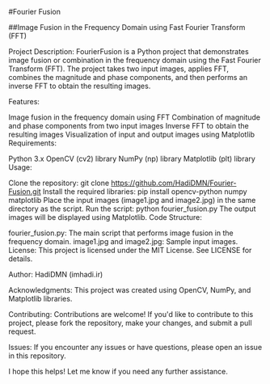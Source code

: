 #Fourier Fusion

##Image Fusion in the Frequency Domain using Fast Fourier Transform (FFT)

Project Description:
FourierFusion is a Python project that demonstrates image fusion or combination in the frequency domain using the Fast Fourier Transform (FFT). The project takes two input images, applies FFT, combines the magnitude and phase components, and then performs an inverse FFT to obtain the resulting images.

Features:

Image fusion in the frequency domain using FFT
Combination of magnitude and phase components from two input images
Inverse FFT to obtain the resulting images
Visualization of input and output images using Matplotlib
Requirements:

Python 3.x
OpenCV (cv2) library
NumPy (np) library
Matplotlib (plt) library
Usage:

Clone the repository: git clone https://github.com/HadiDMN/Fourier-Fusion.git
Install the required libraries: pip install opencv-python numpy matplotlib
Place the input images (image1.jpg and image2.jpg) in the same directory as the script.
Run the script: python fourier_fusion.py
The output images will be displayed using Matplotlib.
Code Structure:

fourier_fusion.py: The main script that performs image fusion in the frequency domain.
image1.jpg and image2.jpg: Sample input images.
License:
This project is licensed under the MIT License. See LICENSE for details.

Author:
HadiDMN (imhadi.ir)

Acknowledgments:
This project was created using OpenCV, NumPy, and Matplotlib libraries.

Contributing:
Contributions are welcome! If you'd like to contribute to this project, please fork the repository, make your changes, and submit a pull request.

Issues:
If you encounter any issues or have questions, please open an issue in this repository.

I hope this helps! Let me know if you need any further assistance.
